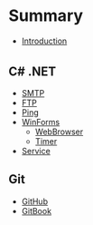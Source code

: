 # Summary

* [Introduction](README.md)


###### 
## C&#35; .NET
* [SMTP](docs\csharp\smtp.md)
* [FTP](docs\csharp\ftp.md)
* [Ping](docs\csharp\ping.md)
* [WinForms](docs\csharp\winform\README.md)
    * [WebBrowser](docs\csharp\winform\webbrowser.md)
    * [Timer](docs\csharp\winform\timer.md)
* [Service](docs\csharp\service\README.md)    


## Git
* [GitHub](docs\git\github.md)
* [GitBook](docs\git\book.md)


<!---
## Xamarin    
* [Forms](docs\xamarin\forms.md)
* [PCL](docs\xamarin\pcl.md)
    
## JavaScript
* [Angular](docs\js\angular\README.md)


## Babun

## Android
* [Intent](docs\android\intent.md)
* [Activity](docs\android\activity.md)
* [Layout](docs\android\layout.md)

## General OO Programming
* [Design Patterns](docs\prog\pattern\README.md)
    * [Singleton](docs\prog\pattern\singleton.md)
-->


    





